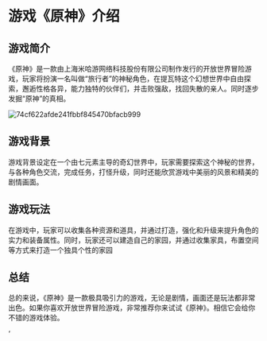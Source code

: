 # 游戏《原神》介绍

## 游戏简介

《原神》是一款由上海米哈游网络科技股份有限公司制作发行的开放世界冒险游戏，玩家将扮演一名叫做“旅行者”的神秘角色，在提瓦特这个幻想世界中自由探索，邂逅性格各异，能力独特的伙伴们，并击败强敌，找回失散的亲人。同时逐步发掘“原神”的真相。

![74cf622afde241fbbf845470bfacb999](D:\图片\74cf622afde241fbbf845470bfacb999-1700967561169-1.png)

## 游戏背景

游戏背景设定在一个由七元素主导的奇幻世界中，玩家需要探索这个神秘的世界，与各种角色交流，完成任务，打怪升级，同时还能欣赏游戏中美丽的风景和精美的剧情画面。



## 游戏玩法

在游戏中，玩家可以收集各种资源和道具，并通过打造，强化和升级来提升角色的实力和装备属性。同时，玩家还可以建造自己的家园，并通过收集家具，布置空间等方式来打造一个独具个性的家园



## 总结

总的来说，《原神》是一款极具吸引力的游戏，无论是剧情，画面还是玩法都非常出色。如果你喜欢开放世界冒险游戏，非常推荐你来试试《原神》。相信它会给你不错的游戏体验。     



‘

